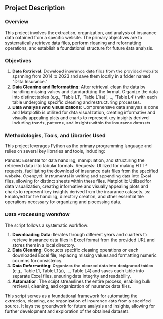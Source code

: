 ## Project Description

### Overview
This project involves the extraction, organization, and analysis of insurance data obtained from a specific website. The primary objectives are to systematically retrieve data files, perform cleaning and reformatting operations, and establish a foundational structure for future data analysis.

### Objectives
1. **Data Retrieval**: Download insurance data files from the provided website spanning from 2014 to 2023 and save them locally in a folder named "Data Insurance."
2. **Data Cleaning and Reformatting**: After retrieval, clean the data by handling missing values and standardizing the format. Organize the data into distinct tables (e.g., 'Table L1', 'Table L1(a)', ..., 'Table L4') with each table undergoing specific cleaning and restructuring processes.
3. **Data Analysis And Visualizations**: Comprehensive data analysis is done and Matplotlib is utilized for data visualization, creating informative and visually appealing plots and charts to represent key insights derived including trends, patterns, and insights within the insurance datasets.
### Methodologies, Tools, and Libraries Used
This project leverages Python as the primary programming language and relies on several key libraries and tools, including:

Pandas: Essential for data handling, manipulation, and structuring the retrieved data into tabular formats.
Requests: Utilized for making HTTP requests, facilitating the download of insurance data files from the specified website.
Openpyxl: Instrumental in writing and appending data into Excel files, allowing for distinct sheets within these files.
Matplotlib: Utilized for data visualization, creating informative and visually appealing plots and charts to represent key insights derived from the insurance datasets.
os: Employed for file handling, directory creation, and other essential file operations necessary for organizing and processing data.
### Data Processing Workflow
The script follows a systematic workflow:
1. **Downloading Data**: Iterates through different years and quarters to retrieve insurance data files in Excel format from the provided URL and stores them in a local directory.
2. **Data Cleaning**: Conducts specific cleaning operations on each downloaded Excel file, replacing missing values and formatting numeric columns for consistency.
3. **Data Reformatting**: Organizes the cleaned data into designated tables (e.g., Table L1, Table L1(a), ..., Table L4) and saves each table into separate Excel files, ensuring data integrity and readability.
4. **Automation**: The script streamlines the entire process, enabling bulk retrieval, cleaning, and organization of insurance data files.

This script serves as a foundational framework for automating the extraction, cleaning, and organization of insurance data from a specified source. It lays the groundwork for future analysis and insights, allowing for further development and exploration of the obtained datasets.
